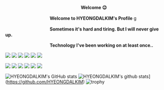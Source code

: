 
　　　　　　　　　　　　　　　　　**Welcome 😉**
           
　　　　　　　　　　**Welcome to HYEONGDALKIM's Profile** g


　　　　　　　　　　**Sometimes it's hard and tiring. But I will never give up.**

　　　　　　　　　　**Technology I've been working on at least once..** 
　　　　　　　　　　


<img src="https://img.shields.io/badge/JavaScript-f7e600?style=flat-square&logo=javascript&logoColor=white"/></a>
<img src="https://img.shields.io/badge/HTML-E34F26?style=flat-square&logo=HTML5&logoColor=white"/></a>
<img src="https://img.shields.io/badge/CSS-0067a3?style=flat-square&logo=CSS3&logoColor=white"/></a>
<img src="https://img.shields.io/badge/C-A8B9CC?style=flat-square&logo=C&logoColor=white"/></a>
<img src="https://img.shields.io/badge/C++-00599C?style=flat-square&logo=C++&logoColor=white"/></a>
<img src="https://img.shields.io/badge/Node.js-339933?style=flat-square&logo=Node.js&logoColor=white"/></a>

<img src="https://img.shields.io/badge/Express-000000?style=flat-square&logo=Express&logoColor=white"/></a>
<img src="https://img.shields.io/badge/Java-007396?style=flat-square&logo=Java&logoColor=white"/></a>
<img src="https://img.shields.io/badge/Android Studio-3DDC84?style=flat-square&logo=AndroidStudio&logoColor=white"/></a>
<img src="https://img.shields.io/badge/MySQL-4479A1?style=flat-square&logo=MySQL&logoColor=white"/></a>
<img src="https://img.shields.io/badge/oracle_sqldeveloper-F80000?style=flat-square&logo=Oracle&logoColor=white"/></a>
<img src="https://img.shields.io/badge/Linux-FCC624?style=flat-square&logo=Linux&logoColor=white"/></a>

![HYEONGDALKIM's GitHub stats](https://github-readme-stats.vercel.app/api?username=HYEONGDALKIM&theme=dark&show_icons=true)
![HYEONGDALKIM's github stats](https://github-readme-stats.vercel.app/api/top-langs/?username=HYEONGDALKIM&theme=dark&show_icons=true&hide_border=true&title_color=004386&icon_color=004386&layout=compact)](https://github.com/HYEONGDALKIM)
![trophy](https://github-profile-trophy.vercel.app/?username=HYEONGDALKIM)
